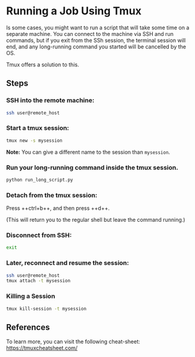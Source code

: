 # Running a Job Using Tmux

Is some cases, you might want to run a script that will take some time on a separate machine. You can connect to the machine via SSH and run commands, but if you exit from the SSh session, the terminal session will end, and any long-running command you started will be cancelled by the OS.

Tmux offers a solution to this.

## Steps

### SSH into the remote machine:

``` bash
ssh user@remote_host
```

### Start a tmux session:

``` bash
tmux new -s mysession
```

**Note:** You can give a different name to the session than `mysession`.

### Run your long-running command inside the tmux session.

``` bash
python run_long_script.py
```

### Detach from the tmux session:

Press ++ctrl+b++, and then press ++d++.

(This will return you to the regular shell but leave the command running.)

### Disconnect from SSH:

``` bash
exit
```

### Later, reconnect and resume the session:

``` bash
ssh user@remote_host
tmux attach -t mysession
```

### Killing a Session

``` bash
tmux kill-session -t mysession
```

## References

To learn more, you can visit the following cheat-sheet: <https://tmuxcheatsheet.com/>